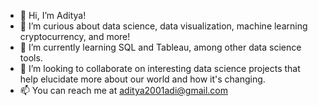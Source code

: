 - 👋 Hi, I’m Aditya!
- 👀 I’m curious about data science, data visualization, machine learning cryptocurrency, and more! 
- 🌱 I’m currently learning SQL and Tableau, among other data science tools.
- 💞️ I’m looking to collaborate on interesting data science projects that help elucidate more about our world and how it's changing.
- 📫 You can reach me at aditya2001adi@gmail.com

<!---
aditya2001adi/aditya2001adi is a ✨ special ✨ repository because its `README.md` (this file) appears on your GitHub profile.
You can click the Preview link to take a look at your changes.
--->
